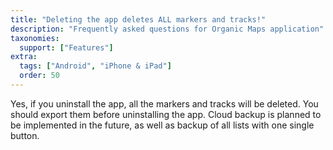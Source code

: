 ```yaml
---
title: "Deleting the app deletes ALL markers and tracks!"
description: "Frequently asked questions for Organic Maps application"
taxonomies:
  support: ["Features"]
extra:
  tags: ["Android", "iPhone & iPad"]
  order: 50
---
```


Yes, if you uninstall the app, all the markers and tracks will be deleted. You should export them before uninstalling the app. Cloud backup is planned to be implemented in the future, as well as backup of all lists with one single button.

